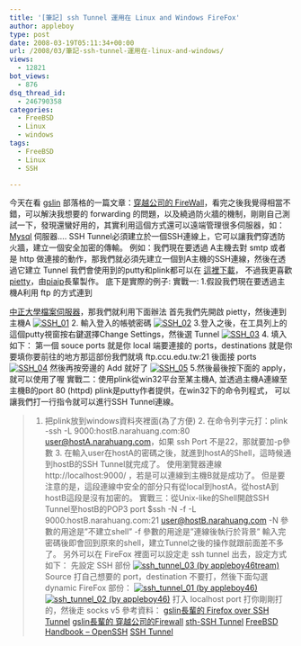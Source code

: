 ```yaml
---
title: '[筆記] ssh Tunnel 運用在 Linux and Windows FireFox'
author: appleboy
type: post
date: 2008-03-19T05:11:34+00:00
url: /2008/03/筆記-ssh-tunnel-運用在-linux-and-windows/
views:
  - 12821
bot_views:
  - 876
dsq_thread_id:
  - 246790358
categories:
  - FreeBSD
  - Linux
  - windows
tags:
  - FreeBSD
  - Linux
  - SSH

---
```

今天在看 [gslin][1] 部落格的一篇文章：[穿越公司的 FireWall][2]，看完之後我覺得相當不錯，可以解決我想要的 forwarding 的問題，以及繞過防火牆的機制，剛剛自己測試一下，發現還蠻好用的，其實利用這個方式還可以遠端管理很多伺服器，如：[Mysql][3] 伺服器&#8230;. SSH Tunnel必須建立於一個SSH連線上，它可以讓我們穿透防火牆，建立一個安全加密的傳輸。 例如：我們現在要透過 A主機去對 smtp 或者是 http 做連接的動作，那我們就必須先建立一個到A主機的SSH連線，然後在透過它建立 Tunnel 我們會使用到的putty和plink都可以在 [這裡下載][4]， 不過我更喜歡[pietty][5]，由[piaip][6]長輩製作。 <!--more--> 底下是實際的例子: 實戰一: 1.假設我們現在要透過主機A利用 ftp 的方式連到 

[中正大學檔案伺服器][7]，那我們就利用下面辦法 首先我們先開啟 pietty，然後連到主機A [<img src="https://i1.wp.com/farm3.static.flickr.com/2109/2345022854_bc90ca0181_o.jpg?resize=421%2C298&#038;ssl=1" alt="SSH_01" data-recalc-dims="1" />][8] 2. 輸入登入的帳號密碼 [<img src="https://i2.wp.com/farm3.static.flickr.com/2002/2345022812_b87cd566b4.jpg?resize=500%2C387&#038;ssl=1" alt="SSH_02" data-recalc-dims="1" />][9] 3.登入之後，在工具列上的這個putty視窗按右鍵選擇Change Settings，然後選 Tunnel [<img src="https://i1.wp.com/farm3.static.flickr.com/2041/2344192629_96e3cf67da_o.jpg?resize=456%2C435&#038;ssl=1" alt="SSH_03" data-recalc-dims="1" />][10] 4. 填入如下： 第一個 souce ports 就是你 local 端要連接的 ports，destinations 就是你要填你要前往的地方那這部份我們就填 ftp.ccu.edu.tw:21 後面接 ports [<img src="https://i0.wp.com/farm3.static.flickr.com/2322/2345022956_19051effe3_o.jpg?resize=456%2C435&#038;ssl=1" alt="SSH_04" data-recalc-dims="1" />][11] 然後再按旁邊的 Add 就好了 [<img src="https://i1.wp.com/farm3.static.flickr.com/2405/2345022988_e42a9c7d75_o.jpg?resize=456%2C435&#038;ssl=1" alt="SSH_05" data-recalc-dims="1" />][12] 5.然後最後按下面的 apply，就可以使用了喔 實戰二：使用plink從win32平台至某主機A, 並透過主機A連線至主機B的port 80 (httpd) plink是putty作者提供，在win32下的命令列程式， 可以讓我們打一行指令就可以進行SSH Tunnel連線。 

> 1. 把plink放到windows資料夾裡面(為了方便) 2. 在命令列字元打：plink -ssh -L 9000:hostB.narahuang.com:80 user@hostA.narahuang.com，如果 ssh Port 不是22，那就要加-p參數 3. 在輸入user在hostA的密碼之後，就進到hostA的Shell，這時候通到hostB的SSH Tunnel就完成了。 使用瀏覽器連線 http://localhost:9000/ ，若是可以連線到主機B就是成功了。 但是要注意的是，這段連線中安全的部分只有從local到hostA，從hostA到hostB這段是沒有加密的。 實戰三：從Unix-like的Shell開啟SSH Tunnel至hostB的POP3 port $ssh -N -f -L 9000:hostB.narahuang.com:21 user@hostB.narahuang.com -N 參數的用途是&#8221;不建立shell&#8221; -f 參數的用途是&#8221;連線後執行於背景&#8221; 輸入完密碼後即會回到原來的shell，建立Tunnel之後的操作就跟前面差不多了。 另外可以在 FireFox 裡面可以設定走 ssh tunnel 出去，設定方式如下： 先設定 SSH 部份 [<img src="https://i0.wp.com/farm4.static.flickr.com/3025/2416463290_4048b64f31.jpg?resize=456%2C435&#038;ssl=1" title="ssh_tunnel_03 (by appleboy46tream)" alt="ssh_tunnel_03 (by appleboy46tream)" data-recalc-dims="1" />][13] Source 打自己想要的 port，destination 不要打，然後下面勾選 dynamic FireFox 部份： [<img src="https://i2.wp.com/farm4.static.flickr.com/3115/2416463234_58c75b0cfa.jpg?resize=469%2C454&#038;ssl=1" title="ssh_tunnel_01 (by appleboy46)" alt="ssh_tunnel_01 (by appleboy46)" data-recalc-dims="1" />][14] [<img src="https://i0.wp.com/farm3.static.flickr.com/2147/2415642407_f11f9db991.jpg?resize=414%2C457&#038;ssl=1" title="ssh_tunnel_02 (by appleboy46)" alt="ssh_tunnel_02 (by appleboy46)" data-recalc-dims="1" />][15] 打入 localhost port 打你剛剛打的，然後走 socks v5 參考資料： [gslin長輩的 Firefox over SSH Tunnel][16] [gslin長輩的 穿越公司的Firewall][2] [sth-SSH Tunnel][17] [FreeBSD Handbook &#8211; OpenSSH][18] [SSH Tunnel][19]

 [1]: http://blog.gslin.org/
 [2]: http://blog.gslin.org/archives/2005/08/17/43/
 [3]: http://www.mysql.com/
 [4]: http://www.chiark.greenend.org.uk/~sgtatham/putty/download.html
 [5]: http://www.csie.ntu.edu.tw/~piaip/pietty/
 [6]: http://www.csie.ntu.edu.tw/~piaip/
 [7]: http://ftp.ccu.edu.tw/
 [8]: https://www.flickr.com/photos/appleboy/2345022854/ "SSH_01 by appleboy46, on Flickr"
 [9]: https://www.flickr.com/photos/appleboy/2345022812/ "SSH_02 by appleboy46, on Flickr"
 [10]: https://www.flickr.com/photos/appleboy/2344192629/ "SSH_03 by appleboy46, on Flickr"
 [11]: https://www.flickr.com/photos/appleboy/2345022956/ "SSH_04 by appleboy46, on Flickr"
 [12]: https://www.flickr.com/photos/appleboy/2345022988/ "SSH_05 by appleboy46, on Flickr"
 [13]: https://www.flickr.com/photos/appleboy/2416463290/ "ssh_tunnel_03 (by appleboy46tream)"
 [14]: https://www.flickr.com/photos/appleboy/2416463234/ "ssh_tunnel_01 (by appleboy46)"
 [15]: https://www.flickr.com/photos/appleboy/2415642407/ "ssh_tunnel_02 (by appleboy46)"
 [16]: http://blog.gslin.org/archives/2008/03/18/1451/
 [17]: http://stefan.huberdoc.at/comp/info/ssh_tunnel.html
 [18]: http://www.freebsd.org/doc/en_US.ISO8859-1/books/handbook/fs-acl.html
 [19]: http://plog.longwin.com.tw/post/1/163